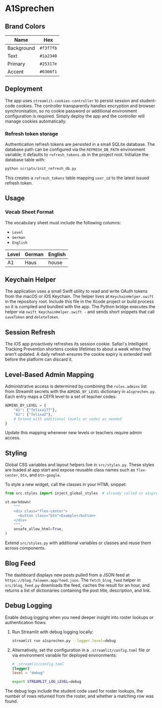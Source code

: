# A1Sprechen

## Brand Colors

| Name       | Hex       |
|------------|-----------|
| Background | `#f3f7fb` |
| Text       | `#1a2340` |
| Primary    | `#25317e` |
| Accent     | `#6366f1` |

## Deployment
The app uses `streamlit-cookies-controller` to persist session and student-code
cookies. The controller transparently handles encryption and browser synchronisation,
so no cookie password or additional environment configuration is required. Simply
deploy the app and the controller will manage cookies automatically.

### Refresh token storage

Authentication refresh tokens are persisted in a small SQLite database. The
database path can be configured via the `REFRESH_DB_PATH` environment variable;
it defaults to `refresh_tokens.db` in the project root. Initialize the database
table with:

```bash
python scripts/init_refresh_db.py
```

This creates a `refresh_tokens` table mapping `user_id` to the latest issued
refresh token.

## Usage


### Vocab Sheet Format

The vocabulary sheet must include the following columns:

- `Level`
- `German`
- `English`

| Level | German | English |
|-------|--------|---------|
| A1    | Haus   | house   |

## Keychain Helper

The application uses a small Swift utility to read and write OAuth tokens from
the macOS or iOS Keychain.  The helper lives at `KeychainHelper.swift` in the
repository root.  Include this file in the Xcode project or build process so it
is compiled and bundled with the app.  The Python bridge executes the helper via
`swift KeychainHelper.swift -` and sends short snippets that call `saveToken` and
`deleteToken`.

## Session Refresh

The iOS app proactively refreshes its session cookie. Safari's Intelligent
Tracking Prevention shortens cookie lifetimes to about a week when they aren't
updated. A daily refresh ensures the cookie expiry is extended well before the
platform can discard it.

## Level-Based Admin Mapping

Administrative access is determined by combining the `roles.admins` list from
Streamlit secrets with the `ADMINS_BY_LEVEL` dictionary in `a1sprechen.py`. Each
entry maps a CEFR level to a set of teacher codes:

```python
ADMINS_BY_LEVEL = {
    "A1": {"felixa177"},
    "A2": {"felixa2"},
    # Extend with additional levels or codes as needed
}
```

Update this mapping whenever new levels or teachers require admin access.

## Styling

Global CSS variables and layout helpers live in `src/styles.py`. These styles are
loaded at app start and expose reusable class names such as `flex-center`,
`btn`, and `btn-google`.

To style a new widget, call the classes in your HTML snippet:

```python
from src.styles import inject_global_styles  # already called in a1sprechen.py

st.markdown(
    """
    <div class="flex-center">
      <button class="btn">Example</button>
    </div>
    """,
    unsafe_allow_html=True,
)
```

Extend `src/styles.py` with additional variables or classes and reuse them across
components.

## Blog Feed

The dashboard displays new posts pulled from a JSON feed at
`https://blog.falowen.app/feed.json`. The `fetch_blog_feed` helper in
`src/blog_feed.py` downloads the feed, caches the result for an hour, and
returns a list of dictionaries containing the post title, description, and
link.

## Debug Logging

Enable debug logging when you need deeper insight into roster lookups or
authentication flows:

1. Run Streamlit with debug logging locally:

   ```bash
   streamlit run a1sprechen.py --logger.level=debug
   ```

2. Alternatively, set the configuration in a `.streamlit/config.toml` file or
   via environment variable for deployed environments:

   ```toml
   # .streamlit/config.toml
   [logger]
   level = "debug"
   ```

   ```bash
   export STREAMLIT_LOG_LEVEL=debug
   ```

The debug logs include the student code used for roster lookups, the number of
rows returned from the roster, and whether a matching row was found.
